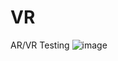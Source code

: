 # VR
AR/VR Testing
![image](https://user-images.githubusercontent.com/47793487/212201152-40674598-10dc-41b4-a70a-62ba2dda3d6f.png)
